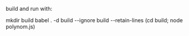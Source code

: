 

build and run with:

   mkdir build
   babel . -d build --ignore build --retain-lines
   (cd build; node polynom.js)
